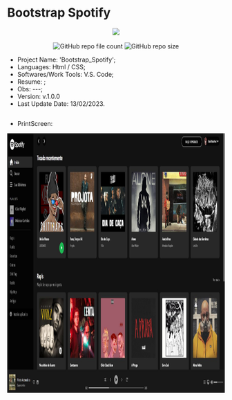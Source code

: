 # Bootstrap Spotify

<p align="center">
<img src="http://img.shields.io/static/v1?label=STATUS&message=Concluded&color=blue&style=flat"/>
</p>

<p align="center">
<img alt="GitHub repo file count" src="https://img.shields.io/github/directory-file-count/Rafa-KozAnd/Bootstrap_Spotify">
<img alt="GitHub repo size" src="https://img.shields.io/github/repo-size/Rafa-KozAnd/Bootstrap_Spotify">
</p>

- Project Name: 'Bootstrap_Spotify';
- Languages: Html / CSS;
- Softwares/Work Tools: V.S. Code;
- Resume: ;
- Obs: ---;
- Version: v.1.0.0
- Last Update Date: 13/02/2023.

##

- PrintScreen: 
<div>
  <img align="center" height="600" widht="600" src="/Print/Screen.jpg" />
</div><br>
